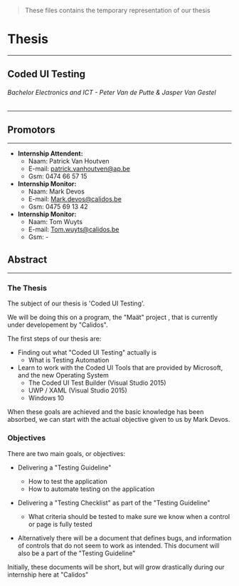 >These files contains the temporary representation of our thesis

# Thesis
---

## Coded UI Testing 

###### Bachelor Electronics and ICT - Peter Van de Putte & Jasper Van Gestel

---

## Promotors
---

* **Internship Attendent:**
    * Naam: Patrick Van Houtven
    * E-mail: patrick.vanhoutven@ap.be
    * Gsm: 0474 66 57 15
* **Internship Monitor:**
    * Naam: Mark Devos
    * E-mail: Mark.devos@calidos.be
    * Gsm: 0475 69 13 42
* **Internship Monitor:**
    * Naam: Tom Wuyts
    * E-mail: Tom.wuyts@calidos.be
    * Gsm: -

## Abstract
---

### The Thesis
The subject of our thesis is 'Coded UI Testing'.

We will be doing this on a program, the "Maät" project , that is currently under developement by "Calidos".

The first steps of our thesis are:

* Finding out what "Coded UI Testing" actually is
  * What is Testing Automation
* Learn to work with the Coded UI Tools that are provided by Microsoft, and the new Operating System
  * The Coded UI Test Builder (Visual Studio 2015)
  * UWP / XAML (Visual Studio 2015)
  * Windows 10

When these goals are achieved and the basic knowledge has been absorbed, we can start with the actual objective given to us by Mark Devos.

### Objectives

There are two main goals, or objectives:

* Delivering a "Testing Guideline"
  * How to test the application
  * How to automate testing on the application
* Delivering a "Testing Checklist" as part of the "Testing Guideline"
  * What criteria should be tested to make sure we know when a control or page is fully tested

* Alternatively there will be a document that defines bugs, and information of controls that do not seem to work as intended. This document will also be a part of the "Testing Guideline"

Initially, these documents will be short, but will grow drastically during our internship here at "Calidos"
